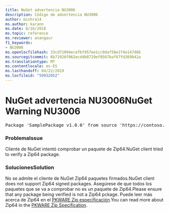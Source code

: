```yaml
---
title: NuGet advertencia NU3006
description: Código de advertencia NU3006
author: mishra14
ms.author: karann
ms.date: 8/16/2018
ms.topic: reference
ms.reviewer: anangaur
f1_keywords:
- NU3006
ms.openlocfilehash: 33cd71094ecefbf457ee1cc9daf58e274e147d86
ms.sourcegitcommit: 6b71926f062ecddb8729ef8567baf67fd269642a
ms.translationtype: MT
ms.contentlocale: es-ES
ms.lasthandoff: 04/22/2019
ms.locfileid: "59932052"
---
```

# <a name="nuget-warning-nu3006"></a><span data-ttu-id="5a652-103">NuGet advertencia NU3006</span><span class="sxs-lookup"><span data-stu-id="5a652-103">NuGet Warning NU3006</span></span>

<pre>Package 'SamplePackage v1.0.0' from source 'https://contoso.com/index.json': Signed Zip64 packages are not supported.</pre>

### <a name="issue"></a><span data-ttu-id="5a652-104">Problema</span><span class="sxs-lookup"><span data-stu-id="5a652-104">Issue</span></span>

<span data-ttu-id="5a652-105">Cliente de NuGet intentó comprobar un paquete de Zip64.</span><span class="sxs-lookup"><span data-stu-id="5a652-105">NuGet client tried to verify a Zip64 package.</span></span>


### <a name="solution"></a><span data-ttu-id="5a652-106">Soluciones</span><span class="sxs-lookup"><span data-stu-id="5a652-106">Solution</span></span>

<span data-ttu-id="5a652-107">No se admite el cliente de NuGet Zip64 paquetes firmados.</span><span class="sxs-lookup"><span data-stu-id="5a652-107">NuGet client does not support Zip64 signed packages.</span></span> <span data-ttu-id="5a652-108">Asegúrese de que todos los paquetes que se va a comprobar no es un paquete de Zip64.</span><span class="sxs-lookup"><span data-stu-id="5a652-108">Please ensure that any package being verified is not a Zip64 pckage.</span></span> <span data-ttu-id="5a652-109">Puede leer más acerca de Zip64 en el [PKWARE Zip especificación](https://pkware.cachefly.net/webdocs/casestudies/APPNOTE.TXT).</span><span class="sxs-lookup"><span data-stu-id="5a652-109">You can read more about Zip64 in the [PKWARE Zip Specification](https://pkware.cachefly.net/webdocs/casestudies/APPNOTE.TXT).</span></span>


